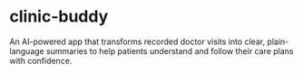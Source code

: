 # clinic-buddy
An AI-powered app that transforms recorded doctor visits into clear, plain-language summaries to help patients understand and follow their care plans with confidence.
